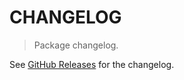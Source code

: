 # CHANGELOG

> Package changelog.

See [GitHub Releases](https://github.com/stdlib-js/stats-base-dists-weibull-logpdf/releases) for the changelog.